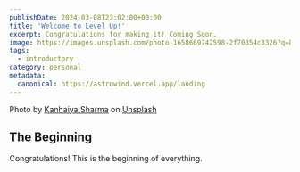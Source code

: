 ```yaml
---
publishDate: 2024-03-08T23:02:00+00:00
title: 'Welcome to Level Up!'
excerpt: Congratulations for making it! Coming Soon.
image: https://images.unsplash.com/photo-1658669742598-2f70354c3326?q=80&w=1932&auto=format&fit=crop&ixlib=rb-4.0.3&ixid=M3wxMjA3fDB8MHxwaG90by1wYWdlfHx8fGVufDB8fHx8fA%3D%3D
tags:
  - introductory
category: personal
metadata:
  canonical: https://astrowind.vercel.app/landing
---
```


<span class="text-sm"> Photo by <a href="https://unsplash.com/@kanhaiyasharma?utm_content=creditCopyText&utm_medium=referral&utm_source=unsplash">Kanhaiya Sharma</a> on <a href="https://unsplash.com/photos/text-T_l246EK19I?utm_content=creditCopyText&utm_medium=referral&utm_source=unsplash">Unsplash</a></span>

## The Beginning

Congratulations! This is the beginning of everything.
